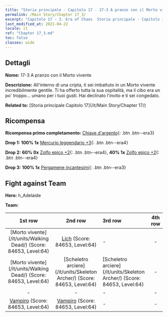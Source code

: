 ```yaml
---
title: "Storia principale - Capitolo 17 - 17-3 A pranzo con il Morto vivente"
permalink: /Main Story/Chapter 17_3/
excerpt: "Capitolo 17 - 3. Era of Chaos  Storia principale - Capitolo 17_3. 17-3 A pranzo con il Morto vivente"
last_modified_at: 2021-04-22
locale: it
ref: "Chapter 17_3.md"
toc: false
classes: wide
---
```


## Dettagli

 **Nome:** 17-3 A pranzo con il Morto vivente

 **Descrizione:** All'interno di una cripta, ti sei imbattuto in un Morto vivente incredibilmente gentile. Ti ha offerto tutta la sua ospitalità, ma il cibo era un po' troppo... umano per i tuoi gusti. Hai declinato l'invito e ti sei congedato.

 **Related to:** [Storia principale Capitolo 17](/it/Main Story/Chapter 17/)

## Ricompensa

 **Ricompensa primo completamento:** [Chiave d'argento](/ItemsIT/con_693/){: .btn .btn--era3}

 **Drop 1:** **100% 1x** [Mercurio leggendario +3](/ItemsIT/mat_56/){: .btn .btn--era4}

 **Drop 2:** **60% 0x** [Zolfo epico +2](/ItemsIT/mat_50/){: .btn .btn--era4}, **40% 1x** [Zolfo epico +2](/ItemsIT/mat_50/){: .btn .btn--era4}

 **Drop 3:** **100% 1x** [Pergamene incantesimi](/ItemsIT/con_694/){: .btn .btn--era3}


## Fight against Team
 **Hero:** h_Adelaide

 **Team:**


  | 1st row | 2nd row | 3rd row | 4th row |
  |:----:|:----:|:----|:----:|
  | [Morto vivente](/it/units/Walking Dead/) (Score: 84653, Level:64)  | [Lich](/it/units/Lich/) (Score: 84653, Level:64)  | - | - |
  | [Morto vivente](/it/units/Walking Dead/) (Score: 84653, Level:64)  | [Scheletro arciere](/it/units/Skeleton Archer/) (Score: 84653, Level:64)  | [Scheletro arciere](/it/units/Skeleton Archer/) (Score: 84653, Level:64)  | - |
  | - | - | - | - |
  | [Vampiro](/it/units/Vampire/) (Score: 84653, Level:64)  | [Vampiro](/it/units/Vampire/) (Score: 84653, Level:64)  | - | - |


